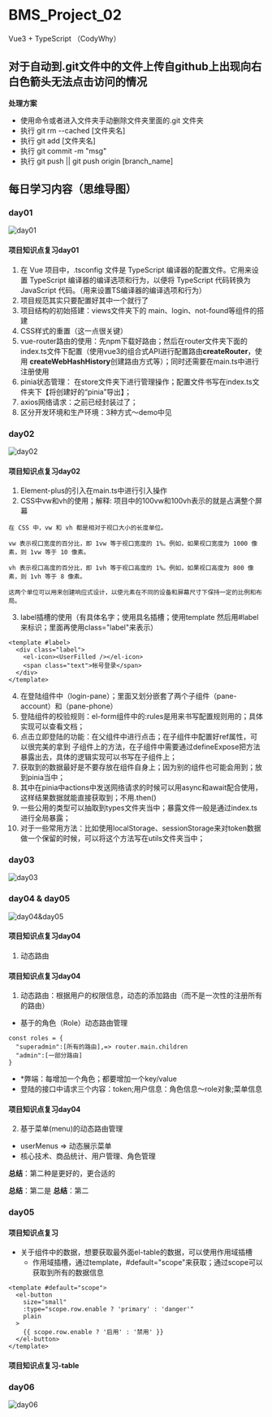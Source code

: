 # BMS_Project_02
Vue3 + TypeScript （CodyWhy）

## 对于自动到.git文件中的文件上传自github上出现向右白色箭头无法点击访问的情况
**处理方案**
- 使用命令或者进入文件夹手动删除文件夹里面的.git 文件夹
- 执行 git rm --cached [文件夹名]
- 执行 git add [文件夹名]
- 执行 git commit -m "msg"
- 执行 git push || git push origin [branch_name]

## 每日学习内容（思维导图）
### day01
![day01](./pictureOfEveryday/day01.png)

#### 项目知识点复习day01
1. 在 Vue 项目中，.tsconfig 文件是 TypeScript 编译器的配置文件。它用来设置 TypeScript 编译器的编译选项和行为，以便将 TypeScript 代码转换为 JavaScript 代码。（用来设置TS编译器的编译选项和行为）
2. 项目规范其实只要配置好其中一个就行了
3. 项目结构的初始搭建：views文件夹下的 main、login、not-found等组件的搭建
4. CSS样式的重置（这一点很关键）
5. vue-router路由的使用：先npm下载好路由；然后在router文件夹下面的index.ts文件下配置（使用vue3的组合式API进行配置路由**createRouter**，使用 **createWebHashHistory**创建路由方式等）；同时还需要在main.ts中进行注册使用
6. pinia状态管理： 在store文件夹下进行管理操作；配置文件书写在index.ts文件夹下【将创建好的“pinia”导出】；
7. axios网络请求：之前已经封装过了；
8. 区分开发环境和生产环境：3种方式～demo中见

### day02
![day02](./pictureOfEveryday/day02.png)

#### 项目知识点复习day02
1. Element-plus的引入在main.ts中进行引入操作
2. CSS中vw和vh的使用；解释: 项目中的100vw和100vh表示的就是占满整个屏幕
```
在 CSS 中，vw 和 vh 都是相对于视口大小的长度单位。

vw 表示视口宽度的百分比，即 1vw 等于视口宽度的 1%。例如，如果视口宽度为 1000 像素，则 1vw 等于 10 像素。

vh 表示视口高度的百分比，即 1vh 等于视口高度的 1%。例如，如果视口高度为 800 像素，则 1vh 等于 8 像素。

这两个单位可以用来创建响应式设计，以使元素在不同的设备和屏幕尺寸下保持一定的比例和布局。
```
3. label插槽的使用（有具体名字；使用具名插槽；使用template 然后用#label来标识；里面再使用class="label"来表示）
```
<template #label>
  <div class="label">
    <el-icon><UserFilled /></el-icon>
    <span class="text">帐号登录</span>
  </div>
</template>
```
4. 在登陆组件中（login-pane）；里面又划分嵌套了两个子组件（pane-account）和（pane-phone）
5. 登陆组件的校验规则：el-form组件中的:rules是用来书写配置规则用的；具体实现可以查看文档；
6. 点击立即登陆的功能：在父组件中进行点击；在子组件中配置好ref属性，可以很完美的拿到 <pane-account ref="accountRef" />子组件上的方法，在子组件中需要通过defineExpose把方法暴露出去，具体的逻辑实现可以书写在子组件上；
7. 获取到的数据最好是不要存放在组件自身上；因为别的组件也可能会用到；放到pinia当中；
8. 其中在pinia中actions中发送网络请求的时候可以用async和await配合使用，这样结果数据就能直接获取到；不用.then()
9. 一些公用的类型可以抽取到types文件夹当中；暴露文件一般是通过index.ts进行全局暴露；
10. 对于一些常用方法：比如使用localStorage、sessionStorage来对token数据做一个保留的时候，可以将这个方法写在utils文件夹当中；

### day03
![day03](./pictureOfEveryday/day03.png)

### day04 & day05
![day04&day05](./pictureOfEveryday/day05&day05.png)

#### 项目知识点复习day04
1. 动态路由

#### 项目知识点复习day04
1. 动态路由：根据用户的权限信息，动态的添加路由（而不是一次性的注册所有的路由）
- 基于的角色（Role）动态路由管理
```
const roles = {
  "superadmin":[所有的路由],=> router.main.children
  "admin":[一部分路由]
}
```
- *弊端：每增加一个角色；都要增加一个key/value 
- 登陆的接口中请求三个内容：token;用户信息：角色信息～role对象;菜单信息
#### 项目知识点复习day04

2. 基于菜单(menu)的动态路由管理
- userMenus => 动态展示菜单
- 核心技术、商品统计、用户管理、角色管理

**总结**：第二种是更好的，更合适的

**总结**：第二是
**总结**：第二
### day05
#### 项目知识点复习
- 关于组件中的数据，想要获取最外面el-table的数据，可以使用作用域插槽
  - 作用域插槽，通过template，#default="scope"来获取；通过scope可以获取到所有的数据信息
```
<template #default="scope">
  <el-button
    size="small"
    :type="scope.row.enable ? 'primary' : 'danger'"
    plain
  >
    {{ scope.row.enable ? '启用' : '禁用' }}
  </el-button>
</template>
```
#### 项目知识点复习-table

### day06
![day06](./pictureOfEveryday/day06.png)
